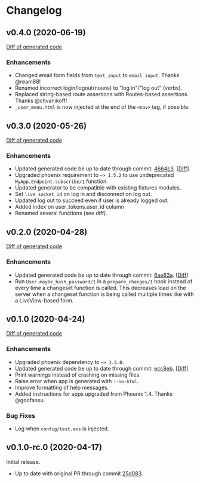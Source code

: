 # Changelog

## v0.4.0 (2020-06-19)

[Diff of generated code](https://github.com/aaronrenner/phx_gen_auth_output/compare/v0.3.0..v0.4.0)

### Enhancements

* Changed email form fields from `text_input` to `email_input`. Thanks @ream88!
* Renamed incorrect login/logout(nouns) to "log in"/"log out" (verbs).
* Replaced string-based route assertions with Routes-based assertions. Thanks @chvanikoff!
* `_user_menu.html` is now injected at the end of the `<nav>` tag, if possible.

## v0.3.0 (2020-05-26)

[Diff of generated code](https://github.com/aaronrenner/phx_gen_auth_output/compare/v0.2.0..v0.3.0)

### Enhancements

* Updated generated code be up to date through commit: [4664c3](https://github.com/dashbitco/mix_phx_gen_auth_demo/pull/1/commits/4664c376273af7100e31766ccf2d76bc7cf153e4). [[Diff](https://github.com/dashbitco/mix_phx_gen_auth_demo/compare/6ae63a...4664c3)]
* Upgraded phoenix requirement to `~> 1.5.2` to use undeprecated `MyApp.Endpoint.subscribe/1` function.
* Updated generator to be compatible with existing fixtures modules.
* Set `live_socket_id` on log in and disconnect on log out.
* Updated log out to succeed even if user is already logged out.
* Added index on user_tokens.user_id column
* Renamed several functions (see diff).

## v0.2.0 (2020-04-28)

[Diff of generated code](https://github.com/aaronrenner/phx_gen_auth_output/compare/v0.1.0..v0.2.0)

### Enhancements

* Updated generated code be up to date through commit: [6ae63a](https://github.com/dashbitco/mix_phx_gen_auth_demo/pull/1/commits/6ae63abbe5c2e2c37f47dea83da1b830374ebf18). [[Diff](https://github.com/dashbitco/mix_phx_gen_auth_demo/compare/ecc8eb...6ae63a)]
* Run `User.maybe_hash_password/1` in a `prepare_changes/1` hook instead of every time a changeset function is called. This decreases load on the server when a changeset function is being called multiple times like with a LiveView-based form.

## v0.1.0 (2020-04-24)

[Diff of generated code](https://github.com/aaronrenner/phx_gen_auth_output/compare/v0.1.0-rc.0..v0.1.0)

### Enhancements

* Upgraded phoenix dependency to `~> 1.5.0`.
* Updated generated code be up to date through commit: [ecc8eb](https://github.com/dashbitco/mix_phx_gen_auth_demo/pull/1/commits/ecc8eb596e52fb041c3518d58d13503e2e25e5d1). [[Diff](https://github.com/dashbitco/mix_phx_gen_auth_demo/compare/25d083...ecc8eb)]
* Print warnings instead of crashing on missing files.
* Raise error when app is generated with `--no-html`.
* Improve formatting of help messages.
* Added instructions for apps upgraded from Phoenix 1.4. Thanks @goofansu.

### Bug Fixes

* Log when `config/test.exs` is injected.


## v0.1.0-rc.0 (2020-04-17)

Initial release.

* Up to date with original PR through commit [25d083](https://github.com/dashbitco/mix_phx_gen_auth_demo/pull/1/commits/25d083d105a406ab3a1c10ee7ab1b2bb4af31345).
